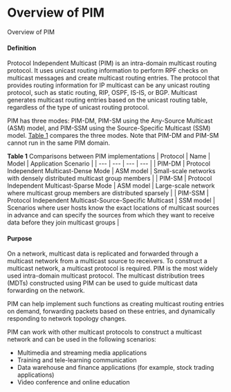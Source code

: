 Overview of PIM
===============

Overview of PIM

#### Definition

Protocol Independent Multicast (PIM) is an intra-domain multicast routing protocol. It uses unicast routing information to perform RPF checks on multicast messages and create multicast routing entries. The protocol that provides routing information for IP multicast can be any unicast routing protocol, such as static routing, RIP, OSPF, IS-IS, or BGP. Multicast generates multicast routing entries based on the unicast routing table, regardless of the type of unicast routing protocol.

PIM has three modes: PIM-DM, PIM-SM using the Any-Source Multicast (ASM) model, and PIM-SSM using the Source-Specific Multicast (SSM) model. [Table 1](#EN-US_CONCEPT_0000001176663359__tab_007243_01) compares the three modes. Note that PIM-DM and PIM-SM cannot run in the same PIM domain.

**Table 1** Comparisons between PIM implementations
| Protocol | Name | Model | Application Scenario |
| --- | --- | --- | --- |
| PIM-DM | Protocol Independent Multicast-Dense Mode | ASM model | Small-scale networks with densely distributed multicast group members |
| PIM-SM | Protocol Independent Multicast-Sparse Mode | ASM model | Large-scale network where multicast group members are distributed sparsely |
| PIM-SSM | Protocol Independent Multicast-Source-Specific Multicast | SSM model | Scenarios where user hosts know the exact locations of multicast sources in advance and can specify the sources from which they want to receive data before they join multicast groups |



#### Purpose

On a network, multicast data is replicated and forwarded through a multicast network from a multicast source to receivers. To construct a multicast network, a multicast protocol is required. PIM is the most widely used intra-domain multicast protocol. The multicast distribution trees (MDTs) constructed using PIM can be used to guide multicast data forwarding on the network.

PIM can help implement such functions as creating multicast routing entries on demand, forwarding packets based on these entries, and dynamically responding to network topology changes.

PIM can work with other multicast protocols to construct a multicast network and can be used in the following scenarios:

* Multimedia and streaming media applications
* Training and tele-learning communication
* Data warehouse and finance applications (for example, stock trading applications)
* Video conference and online education